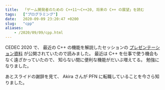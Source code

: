 ```yaml
---
title:  「ゲーム開発者のための C++11～C++20, 将来の C++ の展望」を読む
tags:	["プログラミング"]
date:	2020-09-09 23:20:47 +0200
slug:   "cpp"
aliases:
    - /2020/09/09/cpp.html
---
```

CEDEC 2020 で、
最近の C++ の機能を解説したセッションの
[プレゼンテーション資料](https://speakerdeck.com/cpp/cedec2020) が公開されていたので読みました。
最近は C++ を仕事で使う機会もなく遠ざかっていたので、
知らない間に便利な機能がだいぶ増えてる。
勉強になりました。

あとスライドの謝辞を見て、
Akira さんが PFN に転職していることを今さら知りました。
